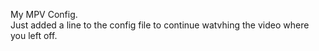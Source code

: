 My MPV Config.\
Just added a line to the config file to continue watvhing the video where you left off.
